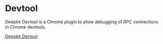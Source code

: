 # Devtool

Deepkit Devtool is a Chrome plugin to allow debugging of RPC connections in Chrome devtools.

[Deepkit Devtool](https://chromewebstore.google.com/detail/deepkit-devtool/lkncgbbafldohehlfdnkflbeapckdnlj)

